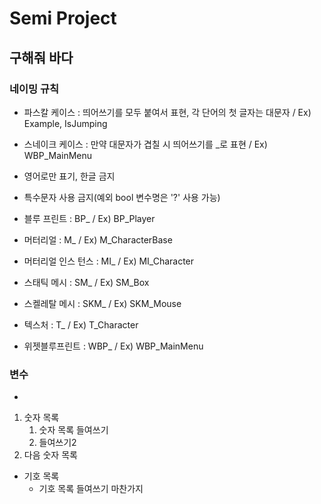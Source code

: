 # Semi Project 
## 구해줘 바다


### 네이밍 규칙
- 파스칼 케이스 : 띄어쓰기를 모두 붙여서 표현, 각 단어의 첫 글자는 대문자 / Ex) Example, IsJumping
- 스네이크 케이스 : 만약 대문자가 겹칠 시 띄어쓰기를 _로 표현 / Ex) WBP_MainMenu
- 영어로만 표기, 한글 금지
- 특수문자 사용 금지(예외 bool 변수명은 '?' 사용 가능) 

- 블루 프린트 : BP_ / Ex) BP_Player
- 머터리얼 : M_ / Ex) M_CharacterBase
- 머터리얼 인스 턴스 : MI_ / Ex) MI_Character
- 스태틱 메시 : SM_ / Ex) SM_Box
- 스켈레탈 메시 : SKM_ / Ex) SKM_Mouse
- 텍스처 : T_ / Ex) T_Character
- 위젯블루프린트 : WBP_ / Ex) WBP_MainMenu

### 변수
- 

1. 숫자 목록
   1. 숫자 목록 들여쓰기
   2. 들여쓰기2
2. 다음 숫자 목록

- 기호 목록
  - 기호 목록 들여쓰기 마찬가지
